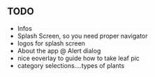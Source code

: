 ## TODO

- Infos
- Splash Screen, so you need proper navigator
- logos for splash screen
- About the app @ Alert dialog
- nice eoverlay to guide how to take leaf pic
- category selections....types of plants
